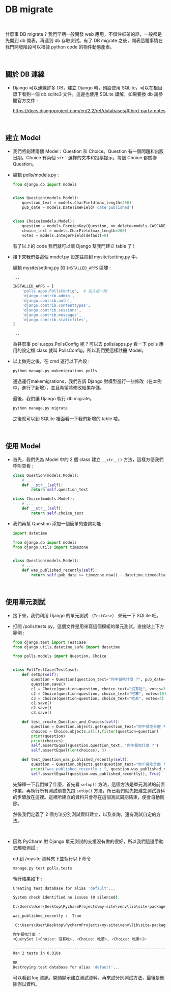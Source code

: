 # DB migrate

<br>

什麼事 DB migrate ? 我們早期一般開發 web 應用，不借住框架的話，一般都是先開到 db 開表，再連到 db 存取測試。有了 DB migrate 之後，開表這種事情在我門開發階段可以根據 python code 的物件動態產表。

<br>

## 關於 DB 連線

* Django 可以連線許多 DB，建立 Django 時，預設使用 SQLite，可以在根目錄下看到一個 db.sqlite3 文件。這邊也使用 SQLite 講解，如果要換 db 請參閱官方文件 :

    https://docs.djangoproject.com/en/2.2/ref/databases/#third-party-notes

<br>

## 建立 Model

* 我們將創建兩個 Model：Question 和 Choice。Question 有一個問題和出版日期。Choice 有兩個 `str`：選擇的文本和投票提示。每個 Choice 都關聯 Question。

* 編輯 polls/models.py : 

    ```py
    from django.db import models


    class Question(models.Model):
        question_text = models.CharField(max_length=200)
        pub_date = models.DateTimeField('date published')


    class Choice(models.Model):
        question = models.ForeignKey(Question, on_delete=models.CASCADE)
        choice_text = models.CharField(max_length=200)
        votes = models.IntegerField(default=0)
    ```

    有了以上的 code 我們就可以讓 Django 幫我門建立 table 了 !

* 接下來我們要這個 model.py 設定註冊到 mysite/setting.py 中。

    編輯 mysite/setting.py 的 `INSTALLED_APPS` 區塊 : 

    ```py
    ...

    INSTALLED_APPS = [
        'polls.apps.PollsConfig',  # 加入這一段
        'django.contrib.admin',
        'django.contrib.auth',
        'django.contrib.contenttypes',
        'django.contrib.sessions',
        'django.contrib.messages',
        'django.contrib.staticfiles',
    ]

    ...
    ```

    為甚麼事 polls.apps.PollsConfig 呢 ? 可以去 polls/apps.py 看一下 polls 應用的設定檔 class 就叫 PollsConfig，所以我們要這樣註冊 Model。

* 以上做完之後，在 cmd 運行以下片段 : 

    ```bash
    python manage.py makemigrations polls
    ```

    通過運行makemigrations，我們告訴 Django 對模型進行一些修改（在本例中，進行了新增），並且希望將修改結果存儲。

    最後，我們讓 Django 執行 db migrate。

    ```bash
    python manage.py migrate
    ```

    之後就可以到 SQLite 裡面看一下我們新增的 table 喽。

<br>

## 使用 Model

* 首先，我們先為 Model 中的 2 個 class 建立 ``__str__()`` 方法，這樣方便我們呼叫查看 : 

    ```py
    class Question(models.Model):
        # ...
        def __str__(self):
            return self.question_text

    class Choice(models.Model):
        # ...
        def __str__(self):
            return self.choice_text
    ```

* 我們再幫 Question 添加一個簡單的查詢功能 : 

    ```py
    import datetime

    from django.db import models
    from django.utils import timezone


    class Question(models.Model):
        # ...
        def was_published_recently(self):
            return self.pub_date >= timezone.now() - datetime.timedelta(days=1)
    ```

    <br>

## 使用單元測試

* 接下來，我們利用 Django 的單元測試 （`TestCase`） 來玩一下 SQLite 吧。

* 打開 /polls/tests.py，這個文件是用來寫這個模組的單元測試。直接貼上下方範例 : 

    ```py
    from django.test import TestCase
    from django.utils.datetime_safe import datetime

    from polls.models import Question, Choice


    class PollTestCase(TestCase):
        def setUp(self):
            question = Question(question_text="你午餐吃什麼 ?", pub_date=datetime.now())
            question.save()
            c1 = Choice(question=question, choice_text="沒有吃", votes=3)
            c2 = Choice(question=question, choice_text="吃葷", votes=10)
            c3 = Choice(question=question, choice_text="吃素", votes=4)
            c1.save()
            c2.save()
            c3.save()

        def test_create_Question_and_Choices(self):
            question = Question.objects.get(question_text="你午餐吃什麼 ?")
            choices = Choice.objects.all().filter(question=question)
            print(question)
            print(choices)
            self.assertEqual(question.question_text, '你午餐吃什麼 ?')
            self.assertEqual(len(choices), 3)

        def test_Question_was_published_recently(self):
            question = Question.objects.get(question_text="你午餐吃什麼 ?")
            print("was_published_recently : ", question.was_published_recently())
            self.assertEqual(question.was_published_recently(), True)
    ```

    先解釋一下我們做了什麼，首先看 `setup()` 方法，這個方法是單元測試的前置作業，再執行所有測試前會先跑 `setUp()` 方法，所已我們就先把建立測試資料的步驟放在這裡。這裡所建立的資料只會存在這個測試周期結束，便會自動刪除。

    然後我們定義了 2 個方法分別測試資料建立，以及查詢，還有測試自定的方法。

    <br>

* 因為 PyCharm 對 Django 單元測試的支援沒有做的很好，所以我們這邊手動去觸發測試 : 

    cd 到 /mysite 資料夾下並執行以下命令

    ```bash
    manage.py test polls.tests
    ```

    執行結果如下 : 

    ```bash
    Creating test database for alias 'default'...

    System check identified no issues (0 silenced).

    C:\Users\User\Desktop\PycharmProjects\my-site\venv\lib\site-packages\django\db\models\fields\__init__.py:1368: RuntimeWarning: DateTimeField Question.pub_date received a naive datetime (2020-02-24 15:54:09.353398) while time zone support is active. RuntimeWarning)

    was_published_recently :  True

    .C:\Users\User\Desktop\PycharmProjects\my-site\venv\lib\site-packages\django\db\models\fields\__init__.py:1368: RuntimeWarning: DateTimeField Question.pub_date received a naive datetime (2020-02-24 15:54:09.359398) while time zone support is active. RuntimeWarning)

    你午餐吃什麼 ?
    <QuerySet [<Choice: 沒有吃>, <Choice: 吃葷>, <Choice: 吃素>]>
    .
    ----------------------------------------------------------------------
    Ran 2 tests in 0.010s

    OK
    Destroying test database for alias 'default'...

    ```

    可以看到 log 資訊，開頭顯示建立測試資料，再來試分別測試方法，最後是刪除測試資料。
